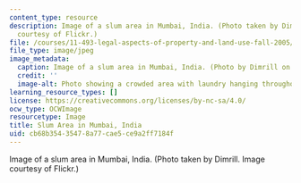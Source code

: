 ```yaml
---
content_type: resource
description: Image of a slum area in Mumbai, India. (Photo taken by Dimrill. Image
  courtesy of Flickr.)
file: /courses/11-493-legal-aspects-of-property-and-land-use-fall-2005/cb68b35435478a77cae5ce9a2ff7184f_11-493f05.jpg
file_type: image/jpeg
image_metadata:
  caption: Image of a slum area in Mumbai, India. (Photo by Dimrill on [Flickr](http://www.flickr.com/).)
  credit: ''
  image-alt: Photo showing a crowded area with laundry hanging throughout.
learning_resource_types: []
license: https://creativecommons.org/licenses/by-nc-sa/4.0/
ocw_type: OCWImage
resourcetype: Image
title: Slum Area in Mumbai, India
uid: cb68b354-3547-8a77-cae5-ce9a2ff7184f
---
```

Image of a slum area in Mumbai, India. (Photo taken by Dimrill. Image courtesy of Flickr.)